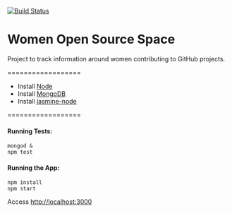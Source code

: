 [![Build Status](https://snap-ci.com/aninhalacerda/women-contributing/branch/master/build_image)](https://snap-ci.com/aninhalacerda/women-contributing/branch/master)

Women Open Source Space
==================

Project to track information around women contributing to GitHub projects.

==================

* Install [Node](http://nodejs.org/)
* Install [MongoDB](http://www.mongodb.org/)
* Install [jasmine-node](https://www.npmjs.com/package/jasmine-node)

==================

#### Running Tests:

``mongod &``  
``npm test``

#### Running the App:

``npm install``  
``npm start``

Access [http://localhost:3000](http://localhost:3000)


